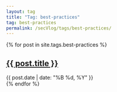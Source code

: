 ```yaml
---
layout: tag
title: "Tag: best-practices"
tag: best-practices
permalink: /secVlog/tags/best-practices/
---
```


{% for post in site.tags.best-practices %}
<article class="post">
    <h2><a href="{{ post.url }}">{{ post.title }}</a></h2>
    <div class="post-meta">
        <span class="date">{{ post.date | date: "%B %d, %Y" }}</span>
    </div>
</article>
{% endfor %}
